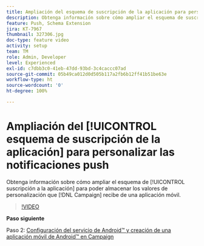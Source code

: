 ```yaml
---
title: Ampliación del esquema de suscripción de la aplicación para personalizar las notificaciones push
description: Obtenga información sobre cómo ampliar el esquema de suscripción de la aplicación para poder almacenar valores de personalización que Campaign recibe de una aplicación móvil.
feature: Push, Schema Extension
jira: KT-7967
thumbnail: 327306.jpg
doc-type: feature video
activity: setup
team: TM
role: Admin, Developer
level: Experienced
exl-id: c7dbb3c0-41eb-47dd-93bd-3c4caccc07ad
source-git-commit: 05b49ca012d0d505b117a2fb6b12ff41b51be63e
workflow-type: ht
source-wordcount: '0'
ht-degree: 100%

---
```


# Ampliación del [!UICONTROL esquema de suscripción de la aplicación] para personalizar las notificaciones push

Obtenga información sobre cómo ampliar el esquema de [!UICONTROL suscripción a la aplicación] para poder almacenar los valores de personalización que [!DNL Campaign] recibe de una aplicación móvil.

>[!VIDEO](https://video.tv.adobe.com/v/327306?quality=12&learn=on)

**Paso siguiente**

Paso 2: [Configuración del servicio de Android™ y creación de una aplicación móvil de Android™ en Campaign](/help/tutorial-get-started-with-push-notifications-for-android/configure-an-android-service-in-campaign.md)

